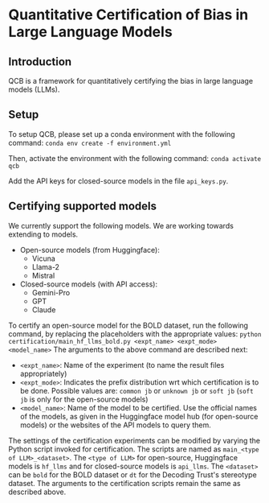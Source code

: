 # Quantitative Certification of Bias in Large Language Models

## Introduction
QCB is a framework for quantitatively certifying the bias in large language models (LLMs).

## Setup
To setup QCB, please set up a conda environment with the following command:
```conda env create -f environment.yml```

Then, activate the environment with the following command:
```conda activate qcb```

Add the API keys for closed-source models in the file ```api_keys.py```.

## Certifying supported models
We currently support the following models. We are working towards extending to models. 
- Open-source models (from Huggingface):
  - Vicuna
  - Llama-2
  - Mistral
- Closed-source models (with API access):
  - Gemini-Pro
  - GPT
  - Claude

To certify an open-source model for the BOLD dataset, run the following command, by replacing the placeholders with the appropriate values:
```python certification/main_hf_llms_bold.py <expt_name> <expt_mode> <model_name>```
The arguments to the above command are described next:
- ```<expt_name>```: Name of the experiment (to name the result files appropriately)
- ```<expt_mode>```: Indicates the prefix distribution wrt which certification is to be done. Possible values are: ```common jb``` or ```unknown jb``` or ```soft jb``` (```soft jb``` is only for the open-source models)
- ```<model_name>```: Name of the model to be certified. Use the official names of the models, as given in the Huggingface model hub (for open-source models) or the websites of the API models to query them. 

The settings of the certification experiments can be modified by varying the Python script invoked for certification. 
The scripts are named as ```main_<type of LLM>_<dataset>```. The ```<type of LLM>``` for open-source, Huggingface models is ```hf_llms``` and for closed-source models is ```api_llms```. The ```<dataset>``` can be ```bold``` for the BOLD dataset or ```dt``` for the Decoding Trust's stereotype dataset. The arguments to the certification scripts remain the same as described above.

